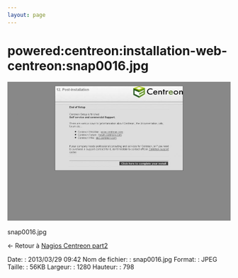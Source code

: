 ```yaml
---
layout: page
---
```


powered:centreon:installation-web-centreon:snap0016.jpg
=======================================================

[![snap0016.jpg](../../../../assets/media/powered/centreon/installation-web-centreon/snap0016.jpg@cache=&w=900&h=561 "snap0016.jpg")](../../../../assets/media/powered/centreon/installation-web-centreon/snap0016.jpg@cache= "Afficher le fichier original")

snap0016.jpg

← Retour à [Nagios Centreon
part2](../../../../centreon/nagios-centreon-part2.html "centreon:nagios-centreon-part2")

Date:
:   2013/03/29 09:42
Nom de fichier:
:   snap0016.jpg
Format:
:   JPEG
Taille:
:   56KB
Largeur:
:   1280
Hauteur:
:   798

